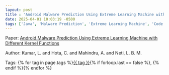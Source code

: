 ```yaml
---
layout: post
title : 'Android Malware Prediction Using Extreme Learning Machine with Different Kernel Functions'
date: 2025-04-01 10:03:19 -0500
tags: ['Java', 'Malware Prediction', 'Extreme Learning Machine', 'Code metrics']
---
```

Paper: [Android Malware Prediction Using Extreme Learning Machine with Different Kernel Functions](https://doi.org/10.1145/3340422.3343639)

Author: Kumar, L. and Hota, C. and Mahindru, A. and Neti, L. B. M.




 Tags: 
    <span>
    {% for tag in page.tags %}<a href="{{ site.baseurl }}tags/#{{ tag | slugify }}">{{ tag }}</a>{% if forloop.last == false %}, {% endif %}{% endfor %}
    </span>
